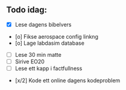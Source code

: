 ## Todo idag:

- [x] Lese dagens bibelvers
- [o] Fikse aerospace config linkng
- [o] Lage labdasim database
- [ ] Lese 30 min matte
- [ ] Sirive EO20
- [ ] Lese ett kapp i factfullness
- [x/2] Kode ett online dagens kodeproblem
